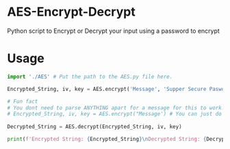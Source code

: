 # AES-Encrypt-Decrypt
Python script to Encrypt or Decrypt your input using a password to encrypt

# Usage

```python
import './AES' # Put the path to the AES.py file here.

Encrypted_String, iv, key = AES.encrypt('Message', 'Supper Secure Pasword', 100, 32)

# Fun fact
# You dont need to parse ANYTHING apart for a message for this to work!
# Encrypted_String, iv, key = AES.encrypt("Message') # You can just do this!
                                        
Decrypted_String = AES.decrypt(Encrypted_String, iv, key)

print(f'Encrypted String: {Encrypted_String}\nDecrypted String: {Decrypted_String}\nVery Easy!')
```
